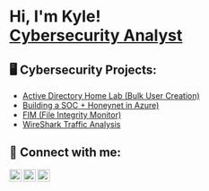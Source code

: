 <h1>Hi, I'm Kyle! <br/><a href="https://www.linkedin.com/in/kyleberube/">Cybersecurity Analyst</a>
<h2>🖥️ Cybersecurity Projects:</h2>

- [Active Directory Home Lab (Bulk User Creation)](https://github.com/kylenberube/LABURL)
- [Building a SOC + Honeynet in Azure)](https://github.com/kylenberube/LABURL)
- [FIM (File Integrity Monitor)](https://github.com/jkylenberube/LABURL)
- [WireShark Traffic Analysis](https://github.com/kylenberube/LABURL)


<h2> 🤳 Connect with me:</h2>

[<img align="left" alt="KyleBerube | YouTube" width="22px" src="https://cdn.jsdelivr.net/npm/simple-icons@v3/icons/youtube.svg" />][youtube]
[<img align="left" alt="KyleBerube | Twitter" width="22px" src="https://cdn.jsdelivr.net/npm/simple-icons@v3/icons/twitter.svg" />][twitter]
[<img align="left" alt="KyleBerube | LinkedIn" width="22px" src="https://cdn.jsdelivr.net/npm/simple-icons@v3/icons/linkedin.svg" />][linkedin]

[twitter]: https://twitter.com/KyleBerube
[youtube]: https://www.youtube.com/c/KyleBerube
[linkedin]: https://linkedin.com/in/KyleBerube
